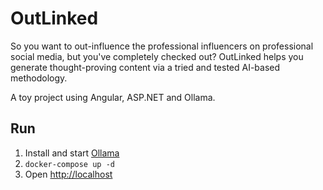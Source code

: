 # OutLinked

So you want to out-influence the professional influencers on professional social media, but you've completely checked out? OutLinked helps you generate thought-proving content via a tried and tested AI-based methodology.

A toy project using Angular, ASP.NET and Ollama.

## Run

1. Install and start [Ollama](https://ollama.com)
2. `docker-compose up -d`
3. Open [http://localhost](http://localhost)
